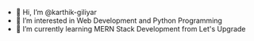 - 👋 Hi, I’m @karthik-giliyar
- 👀 I’m interested in Web Development and Python Programming
- 🌱 I’m currently learning MERN Stack Development from Let's Upgrade 

<!---
karthik-giliyar/karthik-giliyar is a ✨ special ✨ repository because its `README.md` (this file) appears on your GitHub profile.
You can click the Preview link to take a look at your changes.
--->
